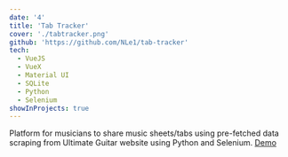 ```yaml
---
date: '4'
title: 'Tab Tracker'
cover: './tabtracker.png'
github: 'https://github.com/NLe1/tab-tracker'
tech:
  - VueJS
  - VueX
  - Material UI
  - SQLite
  - Python
  - Selenium
showInProjects: true
---
```


Platform for musicians to share music sheets/tabs using pre-fetched data scraping from Ultimate Guitar website using Python and Selenium. [Demo](https://www.youtube.com/watch?v=cjQ1HGiCMug)
